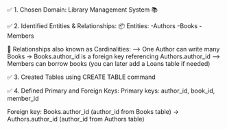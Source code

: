 ✅ 1. Chosen Domain:
Library Management System 📚

✅ 2. Identified Entities & Relationships:
📦 Entities:
    -Authors
    -Books
    -Members

🔗 Relationships also known as Cardinalities:
--> One Author can write many Books → Books.author_id is a foreign key referencing Authors.author_id
--> Members can borrow books (you can later add a Loans table if needed)

✅ 3. Created Tables using CREATE TABLE command

✅ 4. Defined Primary and Foreign Keys:
Primary keys: author_id, book_id, member_id

Foreign key: Books.author_id (author_id from Books table) → Authors.author_id (author_id from Authors table)
